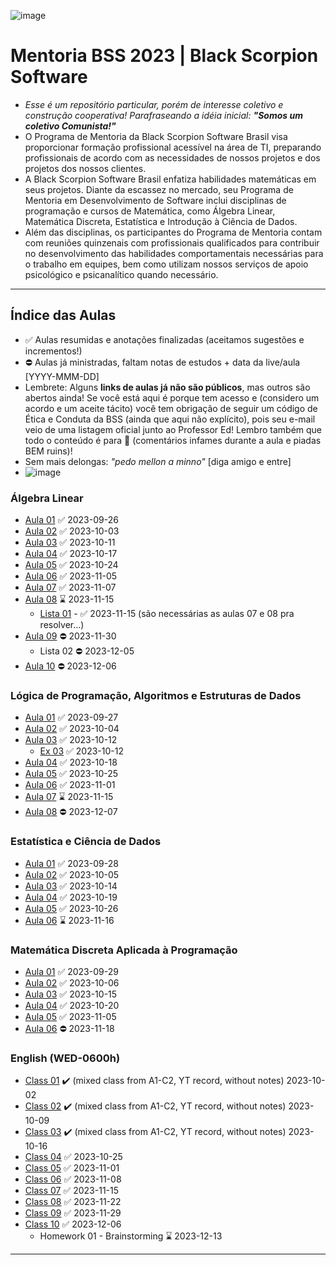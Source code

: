 ![image](https://github.com/danielmassita/2023-Mentoria-BSS/assets/111195175/812dc975-4895-4038-bf29-bdfb17e71a8b)


# Mentoria BSS 2023 | Black Scorpion Software

- _Esse é um repositório particular, porém de interesse coletivo e construção cooperativa! Parafraseando a idéia inicial: **"Somos um coletivo Comunista!"**_
&nbsp;
- O Programa de Mentoria da Black Scorpion Software Brasil visa proporcionar formação profissional acessível na área de TI, preparando profissionais de acordo com as necessidades de nossos projetos e dos projetos dos nossos clientes.
- A Black Scorpion Software Brasil enfatiza habilidades matemáticas em seus projetos. Diante da escassez no mercado, seu Programa de Mentoria em Desenvolvimento de Software inclui disciplinas de programação e cursos de Matemática, como Álgebra Linear, Matemática Discreta, Estatística e Introdução à Ciência de Dados.
- Além das disciplinas, os participantes do Programa de Mentoria contam com reuniões quinzenais com profissionais qualificados para contribuir no desenvolvimento das habilidades comportamentais necessárias para o trabalho em equipes, bem como utilizam nossos serviços de apoio psicológico e psicanalítico quando necessário.

___

## Índice das Aulas

- ✅ Aulas resumidas e anotações finalizadas (aceitamos sugestões e incrementos!)
- ⛔ Aulas já ministradas, faltam notas de estudos + data da live/aula [YYYY-MMM-DD]
- Lembrete: Alguns **links de aulas já não são públicos**, mas outros são abertos ainda! Se você está aqui é porque tem acesso e (considero um acordo e um aceite tácito) você tem obrigação de seguir um código de Ética e Conduta da BSS (ainda que aqui não explícito), pois seu e-mail veio de uma listagem oficial junto ao Professor Ed! Lembro também que todo o conteúdo é para 🔞 (comentários infames durante a aula e piadas BEM ruins)!
- Sem mais delongas: _"pedo mellon a minno"_ [diga amigo e entre]
- ![image](https://github.com/danielmassita/2023-Mentoria-BSS/assets/111195175/ea207b1f-2108-438d-9be0-c538d6e5f001)
 

### Álgebra Linear

- [Aula 01](https://github.com/danielmassita/2023-Mentoria-BSS/blob/main/AlgebraLinear/Aula01.md) ✅ 2023-09-26
- [Aula 02](https://github.com/danielmassita/2023-Mentoria-BSS/blob/main/AlgebraLinear/Aula02.md) ✅ 2023-10-03
- [Aula 03](https://github.com/danielmassita/2023-Mentoria-BSS/blob/main/AlgebraLinear/Aula03.md) ✅ 2023-10-11
- [Aula 04](https://github.com/danielmassita/2023-Mentoria-BSS/blob/main/AlgebraLinear/Aula04.md) ✅ 2023-10-17
- [Aula 05](https://github.com/danielmassita/2023-Mentoria-BSS/blob/main/AlgebraLinear/Aula05.md) ✅ 2023-10-24
- [Aula 06](https://github.com/danielmassita/2023-Mentoria-BSS/blob/main/AlgebraLinear/Aula06.md) ✅ 2023-11-05
- [Aula 07](https://github.com/danielmassita/2023-Mentoria-BSS/blob/main/AlgebraLinear/Aula07.md) ✅ 2023-11-07
- [Aula 08](https://github.com/danielmassita/2023-Mentoria-BSS/blob/main/AlgebraLinear/Aula08.md) ⌛ 2023-11-15
  - [Lista 01](https://github.com/danielmassita/2023-Mentoria-BSS/blob/main/AlgebraLinear/Lista01.pdf.pdf) - ✅ 2023-11-15 (são necessárias as aulas 07 e 08 pra resolver...)
- [Aula 09](https://youtu.be/VbYoWDN-WHs) ⛔ 2023-11-30
  - Lista 02 ⛔ 2023-12-05
 - [Aula 10](https://youtube.com/watch?v=8BALPkCLEe0) ⛔ 2023-12-06

### Lógica de Programação, Algoritmos e Estruturas de Dados

- [Aula 01](https://github.com/danielmassita/2023-Mentoria-BSS/blob/main/LogicaProgramacao-Algoritmos-EstruturaDados/Aula01.md) ✅ 2023-09-27
- [Aula 02](https://github.com/danielmassita/2023-Mentoria-BSS/blob/main/LogicaProgramacao-Algoritmos-EstruturaDados/Aula02.md) ✅ 2023-10-04
- [Aula 03](https://github.com/danielmassita/2023-Mentoria-BSS/blob/main/LogicaProgramacao-Algoritmos-EstruturaDados/Aula03.md) ✅ 2023-10-12
  - [Ex 03](https://github.com/danielmassita/2023-Mentoria-BSS/blob/main/LogicaProgramacao-Algoritmos-EstruturaDados/Aula03.js) ✅ 2023-10-12
- [Aula 04](https://github.com/danielmassita/2023-Mentoria-BSS/blob/main/LogicaProgramacao-Algoritmos-EstruturaDados/Aula04.md) ✅ 2023-10-18
- [Aula 05](https://github.com/danielmassita/2023-Mentoria-BSS/blob/main/LogicaProgramacao-Algoritmos-EstruturaDados/Aula05.md) ✅ 2023-10-25
- [Aula 06](https://github.com/danielmassita/2023-Mentoria-BSS/blob/main/LogicaProgramacao-Algoritmos-EstruturaDados/Aula06.md) ✅ 2023-11-01
- [Aula 07](https://www.youtube.com/live/lBAMwP0QZ14) ⌛ 2023-11-15 
- [Aula 08](https://youtu.be/19EPSB7uxDI) ⛔ 2023-12-07

### Estatística e Ciência de Dados

- [Aula 01](https://github.com/danielmassita/2023-Mentoria-BSS/blob/main/Estatistica-CienciaDados/Aula01.md) ✅ 2023-09-28
- [Aula 02](https://github.com/danielmassita/2023-Mentoria-BSS/blob/main/Estatistica-CienciaDados/Aula02.md) ✅ 2023-10-05
- [Aula 03](https://github.com/danielmassita/2023-Mentoria-BSS/blob/main/Estatistica-CienciaDados/Aula03.md) ✅ 2023-10-14
- [Aula 04](https://github.com/danielmassita/2023-Mentoria-BSS/blob/main/Estatistica-CienciaDados/Aula04.md) ✅ 2023-10-19
- [Aula 05](https://github.com/danielmassita/2023-Mentoria-BSS/blob/main/Estatistica-CienciaDados/Aula05.md) ✅ 2023-10-26
- [Aula 06](https://www.youtube.com/live/GPhZgdqFqtc) ⌛ 2023-11-16

### Matemática Discreta Aplicada à Programação

- [Aula 01](https://github.com/danielmassita/2023-Mentoria-BSS/blob/main/MatematicaDiscretaAplicadaProgramacao/Aula01.md) ✅ 2023-09-29
- [Aula 02](https://github.com/danielmassita/2023-Mentoria-BSS/blob/main/MatematicaDiscretaAplicadaProgramacao/Aula02.md) ✅ 2023-10-06
- [Aula 03](https://github.com/danielmassita/2023-Mentoria-BSS/blob/main/MatematicaDiscretaAplicadaProgramacao/Aula03.md) ✅ 2023-10-15
- [Aula 04](https://github.com/danielmassita/2023-Mentoria-BSS/blob/main/MatematicaDiscretaAplicadaProgramacao/Aula04.md) ✅ 2023-10-20
- [Aula 05](https://github.com/danielmassita/2023-Mentoria-BSS/blob/main/MatematicaDiscretaAplicadaProgramacao/Aula05.md) ✅ 2023-11-05
- [Aula 06](https://www.youtube.com/live/QLohn6DLWb8) ⛔ 2023-11-18

### English (WED-0600h)

- [Class 01](https://youtu.be/8jJiCulZGVI) ✔️ (mixed class from A1-C2, YT record, without notes) 2023-10-02
- [Class 02](https://youtu.be/44jFiYF-J74) ✔️ (mixed class from A1-C2, YT record, without notes) 2023-10-09
- [Class 03](https://youtu.be/HYZozxqaRSg) ✔️ (mixed class from A1-C2, YT record, without notes) 2023-10-16
- [Class 04](https://github.com/danielmassita/2023-Mentoria-BSS/blob/main/English/Class04.md) ✅ 2023-10-25 
- [Class 05](https://github.com/danielmassita/2023-Mentoria-BSS/blob/main/English/Class05.md) ✅ 2023-11-01 
- [Class 06](https://github.com/danielmassita/2023-Mentoria-BSS/blob/main/English/Class06.md) ✅ 2023-11-08
- [Class 07](https://github.com/danielmassita/2023-Mentoria-BSS/blob/main/English/Class07.md) ✅ 2023-11-15
- [Class 08](https://github.com/danielmassita/2023-Mentoria-BSS/blob/main/English/Class08.md) ✅ 2023-11-22
- [Class 09](https://github.com/danielmassita/2023-Mentoria-BSS/blob/main/English/Class09.md) ✅ 2023-11-29
- [Class 10](https://github.com/danielmassita/2023-Mentoria-BSS/blob/main/English/Class10.md) ✅ 2023-12-06
  - Homework 01 - Brainstorming ⌛ 2023-12-13

___
